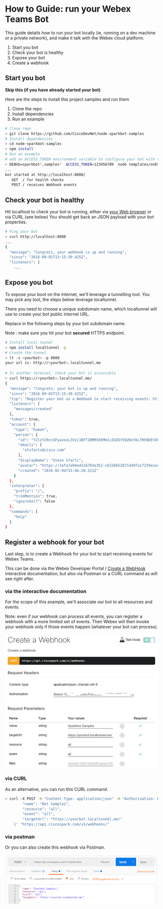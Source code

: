 # How to Guide: run your Webex Teams Bot 

This guide details how to run your bot locally  (ie, running on a dev machine or a private network), and make it talk with the Webex cloud platform.
1. Start you bot
2. Check your bot is healthy 
3. Expose your bot 
4. Create a webhook 


## Start you bot

**Skip this (if you have already started your bot)**

Here are the steps to install this project samples and run them

1. Clone the repo
2. Install dependencies
3. Run an example 

``` bash
# Clone repo
> git clone https://github.com/CiscoDevNet/node-sparkbot-samples
# Install dependencies 
> cd node-sparkbot-samples
> npm install
# Run an example
# add an ACCESS_TOKEN environment variable to configure your bot with the Webex Teams API access token of your bot account
> DEBUG=sparkbot*,samples*  ACCESS_TOKEN=123456789  node templates/onEvent-all-all.js
...
bot started at http://localhost:8080/
   GET  / for health checks
   POST / receives Webhook events
```

## Check your bot is healthy

Hit localhost to check your bot is running, either via [your Web browser](http://localhost:8080) or via CURL (see below)
You should get back an JSON payload with your bot properties.

``` bash
# Ping your bot
> curl http://localhost:8080
...
{
  "message": "Congrats, your webhook is up and running",
  "since": "2016-09-01T13:15:39.425Z",
  "listeners": [
    ...
```


## Expose you bot 

To expose your boot on the internet, we'll leverage a tunnelling tool. 
You may pick any tool, the steps below leverage localtunnel. 

There you need to choose a unique subdomain name, which localtunnel will use to create your bot public internel URL.

Replace **<yourbot>** in the following steps by your bot subdomain name.

Note : make sure you hit your bot **secured** HTTPS endpoint. 


``` bash
# Install local tunnel
> npm install localtunnel -g
# Create the tunnel
> lt -s <yourbot> -p 8080
your url is: http://<yourbot>.localtunnel.me

# In another terminal, check your bot is accessible
> curl https://<yourbot>.localtunnel.me/
{
  "message": "Congrats, your bot is up and running",
  "since": "2016-09-01T13:15:39.425Z",
  "tip": "Register your bot as a WebHook to start receiving events: https://developer.webex.com/endpoint-webhooks-post.html",
  "listeners": [
    "messages/created"
  ],
  "token": true,
  "account": {
    "type": "human",
    "person": {
      "id": "Y2lzY29zcGFyazovL3VzL1BFT1BMRS85MmIzZGQ5YS02NzVkLTRhNDEtOGM0MS0yYWJkZjg5ZjQ0ZjQ",
      "emails": [
        "stsfartz@cisco.com"
      ],
      "displayName": "Steve Sfartz",
      "avatar": "https://1efa7a94ed216783e352-c62266528714497a17239ececf39e9e2.ssl.cf1.rackcdn.com/V1~c2582d2fb9d11e359e02b12c17800f09~aqSu09sCTVOOx45HJCbWHg==~1600",
      "created": "2016-02-04T15:46:20.321Z"
    }
  },
  "interpreter": {
    "prefix": "/",
    "trimMention": true,
    "ignoreSelf": false
  },
  "commands": [
    "help"
  ]
}
```


## Register a webhook for your bot

Last step, is to create a Webhook for your bot to start receiving events for Webex Teams.

This can be done via the Webex Developer Portal / [Create a WebHook](https://developer.webex.com/endpoint-webhooks-post.html) interactive documentation,
but also via Postman or a CURL command as will see right after.

### via the interactive documentation

For the scope of this example, we'll associate our bot to all resources and events.

Note: even if our webhook can process all events, you can register a webhook with a more limited set of events. Then Webex will then invoke your webhook only if those events happen (whatever your bot can process).

![](img/spark4devs-create-webhook-all-all.png)


### via CURL

As an alternative, you can run this CURL command.

``` bash
> curl -X POST -H "Content-Type: application/json" -H "Authorization: Bearer YOUR_SPARK_TOKEN" -d '{
        "name": "Bot Samples",
        "resource": "all",
        "event": "all",
        "targetUrl": "https://yourbot.localtunnel.me/"
    }' "https://api.ciscospark.com/v1/webhooks/"
```


### via postman

Or you can also create this webhook via Postman.

![](img/postman-create-webhook-all-all.png)


